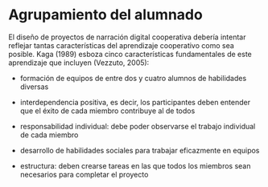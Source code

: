 # Agrupamiento del alumnado

El diseño de proyectos de narración digital cooperativa debería intentar reflejar tantas características del aprendizaje cooperativo como sea posible. Kaga (1989) esboza cinco características fundamentales de este aprendizaje que incluyen (Vezzuto, 2005):

*   formación de equipos de entre dos y cuatro alumnos de habilidades diversas
*   interdependencia positiva, es decir, los participantes deben entender que el éxito de cada miembro contribuye al de todos
*   responsabilidad individual: debe poder observarse el trabajo individual de cada miembro  
    
*   desarrollo de habilidades sociales para trabajar eficazmente en equipos
*   estructura: deben crearse tareas en las que todos los miembros sean necesarios para completar el proyecto